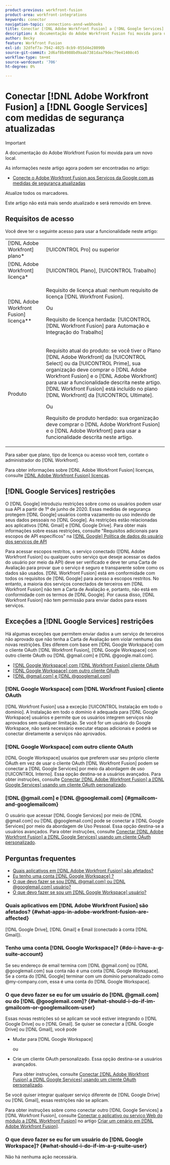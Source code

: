 ```yaml
---
product-previous: workfront-fusion
product-area: workfront-integrations
keywords: conector
navigation-topic: connections-annd-webhooks
title: Conectar [!DNL Adobe Workfront Fusion] a [!DNL Google Services] com medidas de segurança atualizadas
description: A documentação do Adobe Workfront Fusion foi movida para um novo local. Este artigo foi descontinuado, mas contém um link para o novo artigo que aborda essa funcionalidade.
author: Becky
feature: Workfront Fusion
exl-id: 32dfef7a-7942-4025-8cb9-055d4e28090b
source-git-commit: 2d6af8b4988bd9aab7381daa79dec79e41408c45
workflow-type: tm+mt
source-wordcount: '706'
ht-degree: 0%

---
```


# Conectar [!DNL Adobe Workfront Fusion] a [!DNL Google Services] com medidas de segurança atualizadas

>[!IMPORTANT]
>
>A documentação do Adobe Workfront Fusion foi movida para um novo local.
>
>As informações neste artigo agora podem ser encontradas no artigo:
>
>* [Conecte o Adobe Workfront Fusion aos Serviços da Google com as medidas de segurança atualizadas](https://experienceleague.adobe.com/docs/workfront-fusion/using/create-scenarios/connect-to-applications/connect-to-google-with-new-security-measures.html)
>
>Atualize todos os marcadores.
>
>Este artigo não está mais sendo atualizado e será removido em breve.

## Requisitos de acesso

Você deve ter o seguinte acesso para usar a funcionalidade neste artigo:

<table style="table-layout:auto">
 <col> 
 <col> 
 <tbody> 
  <tr> 
   <td role="rowheader">[!DNL Adobe Workfront] plano*</td> 
   <td> <p>[!UICONTROL Pro] ou superior</p> </td> 
  </tr> 
  <tr data-mc-conditions=""> 
   <td role="rowheader">[!DNL Adobe Workfront] licença*</td> 
   <td> <p>[!UICONTROL Plano], [!UICONTROL Trabalho]</p> </td> 
  </tr> 
  <tr> 
   <td role="rowheader">[!DNL Adobe Workfront Fusion] licença**</td> 
   <td>
   <p>Requisito de licença atual: nenhum requisito de licença [!DNL Workfront Fusion].</p>
   <p>Ou</p>
   <p>Requisito de licença herdada: [!UICONTROL [!DNL Workfront Fusion] para Automação e Integração do Trabalho] </p>
   </td> 
  </tr> 
  <tr> 
   <td role="rowheader">Produto</td> 
   <td>
   <p>Requisito atual do produto: se você tiver o Plano [!DNL Adobe Workfront] da [!UICONTROL Select] ou da [!UICONTROL Prime], sua organização deve comprar o [!DNL Adobe Workfront Fusion] e o [!DNL Adobe Workfront] para usar a funcionalidade descrita neste artigo. [!DNL Workfront Fusion] está incluído no plano [!DNL Workfront] da [!UICONTROL Ultimate].</p>
   <p>Ou</p>
   <p>Requisito de produto herdado: sua organização deve comprar o [!DNL Adobe Workfront Fusion] e o [!DNL Adobe Workfront] para usar a funcionalidade descrita neste artigo.</p>
   </td> 
  </tr> 
 </tbody> 
</table>

Para saber que plano, tipo de licença ou acesso você tem, contate o administrador do [!DNL Workfront].

Para obter informações sobre [!DNL Adobe Workfront Fusion] licenças, consulte [[!DNL Adobe Workfront Fusion] licenças](../../workfront-fusion/get-started/license-automation-vs-integration.md).

## [!DNL Google Services] restrições

O [!DNL Google] introduziu restrições sobre como os usuários podem usar sua API a partir de 1º de junho de 2020. Essas medidas de segurança protegem [!DNL Google] usuários contra vazamento ou uso indevido de seus dados pessoais no [!DNL Google]. As restrições estão relacionadas aos aplicativos [!DNL Gmail] e [!DNL Google Drive]. Para obter mais informações sobre essas restrições, consulte &quot;Requisitos adicionais para escopos de API específicos&quot; na [[!DNL Google] Política de dados do usuário dos serviços de API](https://developers.google.com/terms/api-services-user-data-policy#additional_requirements_for_specific_api_scopes)

Para acessar escopos restritos, o serviço conectado ([!DNL Adobe Workfront Fusion] ou qualquer outro serviço que deseje acessar os dados do usuário por meio da API) deve ser verificado e deve ter uma Carta de Avaliação para provar que o serviço é seguro e transparente sobre como os dados são usados. [!DNL Workfront Fusion] está em conformidade com todos os requisitos de [!DNL Google] para acesso a escopos restritos. No entanto, a maioria dos serviços conectados de terceiros em [!DNL Workfront Fusion] não tem a Carta de Avaliação e, portanto, não está em conformidade com os termos de [!DNL Google]. Por causa disso, [!DNL Workfront Fusion] não tem permissão para enviar dados para esses serviços.

## Exceções a [!DNL Google Services] restrições

Há algumas exceções que permitem enviar dados a um serviço de terceiros não aprovado que não tenha a Carta de Avaliação sem violar nenhuma das novas restrições. Eles diferem com base em [!DNL Google Workspace] com o cliente OAuth [!DNL Workfront Fusion], [!DNL Google Workspace] com outro cliente OAuth ou [!DNL @gmail.com] e [!DNL @google.mail.com].

* [[!DNL Google Workspace] com  [!DNL Workfront Fusion] cliente OAuth](#g-suite-with-workfront-fusion-oauth-client)
* [[!DNL Google Workspace] com outro cliente OAuth](#g-suite-with-another-oauth-client)
* [[!DNL @gmail.com] e [!DNL @googlemail.com]](#gmailcom-and-googlemailcom)

### [!DNL Google Workspace] com [!DNL Workfront Fusion] cliente OAuth

[!DNL Workfront Fusion] usa a exceção [!UICONTROL Instalação em todo o domínio]. A Instalação em todo o domínio é adequada para [!DNL Google Workspace] usuários e permite que os usuários integrem serviços não aprovados sem qualquer limitação. Se você for um usuário do Google Workspace, não será necessário executar etapas adicionais e poderá se conectar diretamente a serviços não aprovados.

### [!DNL Google Workspace] com outro cliente OAuth

[!DNL Google Workspace] usuários que preferem usar seu próprio cliente OAuth em vez de usar o cliente OAuth [!DNL Workfront Fusion] podem se conectar a [!DNL Google Services] por meio da abordagem de uso [!UICONTROL Interno]. Essa opção destina-se a usuários avançados. Para obter instruções, consulte [Conectar [!DNL Adobe Workfront Fusion] a [!DNL Google Services] usando um cliente OAuth personalizado](../../workfront-fusion/connections/connect-fusion-to-google-using-oauth.md).

### [!DNL @gmail.com] e [!DNL @googlemail.com] {#gmailcom-and-googlemailcom}

O usuário que acessar [!DNL Google Services] por meio de [!DNL @gmail.com] ou [!DNL @googlemail.com] pode se conectar a [!DNL Google Services] por meio da abordagem de Uso Pessoal. Essa opção destina-se a usuários avançados. Para obter instruções, consulte [Conectar [!DNL Adobe Workfront Fusion] a [!DNL Google Services] usando um cliente OAuth personalizado](../../workfront-fusion/connections/connect-fusion-to-google-using-oauth.md).

## Perguntas frequentes

* [Quais aplicativos em  [!DNL Adobe Workfront Fusion]  são afetados?](#what-apps-in-adobe-workfront-fusion-are-affected)
* [Eu tenho uma conta  [!DNL Google Workspace] ?](#do-i-have-a-g-suite-account)
* [O que devo fazer se sou [!DNL @gmail.com] ou [!DNL @googlemail.com] usuário?](#what-should-i-do-if-im-gmailcom-or-googlemailcom-user)
* [O que devo fazer se sou um  [!DNL Google Workspace] usuário?](#what-should-i-do-if-im-a-g-suite-user)

### Quais aplicativos em [!DNL Adobe Workfront Fusion] são afetados? {#what-apps-in-adobe-workfront-fusion-are-affected}

[!DNL Google Drive], [!DNL Gmail] e Email (conectado à conta [!DNL Gmail]).

### Tenho uma conta [!DNL Google Workspace]? {#do-i-have-a-g-suite-account}

Se seu endereço de email termina com [!DNL @gmail.com] ou [!DNL @googlemail.com] sua conta não é uma conta [!DNL Google Workspace]. Se a conta do [!DNL Google] terminar com um domínio personalizado como @my-company.com, essa é uma conta do [!DNL Google Workspace].

### O que devo fazer se eu for um usuário do [!DNL @gmail.com] ou do [!DNL @googlemail.com]? {#what-should-i-do-if-im-gmailcom-or-googlemailcom-user}

Essas novas restrições só se aplicam se você estiver integrando o [!DNL Google Drive] ou o [!DNL Gmail]. Se quiser se conectar a [!DNL Google Drive] ou [!DNL Gmail], você pode

* Mudar para [!DNL Google Workspace]

  ou

* Crie um cliente OAuth personalizado. Essa opção destina-se a usuários avançados.

  Para obter instruções, consulte [Conectar [!DNL Adobe Workfront Fusion] a [!DNL Google Services] usando um cliente OAuth personalizado](../../workfront-fusion/connections/connect-fusion-to-google-using-oauth.md).

Se você quiser integrar qualquer serviço diferente de [!DNL Google Drive] ou [!DNL Gmail], essas restrições não se aplicam.

Para obter instruções sobre como conectar outro [!DNL Google Services] a [!DNL Workfront Fusion], consulte [Conectar o aplicativo ou serviço Web do módulo a [!DNL Workfront Fusion]](../../workfront-fusion/scenarios/create-a-scenario.md#connect) no artigo [Criar um cenário em [!DNL Adobe Workfront Fusion]](../../workfront-fusion/scenarios/create-a-scenario.md).

### O que devo fazer se eu for um usuário do [!DNL Google Workspace]? {#what-should-i-do-if-im-a-g-suite-user}

Não há nenhuma ação necessária.
